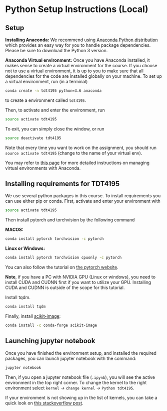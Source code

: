 # Python Setup Instructions (Local)

## Setup

**Installing Anaconda:** We recommend using [Anaconda Python distribution](https://www.anaconda.com/download/) which provides an easy way for you to handle package dependencies. Please be sure to download the Python 3 version.

**Anaconda Virtual environment:** Once you have Anaconda installed, it makes sense to create a virtual environment for the course. If you choose not to use a virtual environment, it is up to you to make sure that all dependencies for the code are installed globally on your machine. To set up a virtual environment, run (in a terminal) 

```bash
conda create -n tdt4195 python=3.6 anaconda
```

to create a environment called `tdt4195`. 

Then, to activate and enter the environment, run

```bash
source activate tdt4195
```

To exit, you can simply close the window, or run

```bash
source deactivate tdt4195
```

Note that every time you want to work on the assignment, you should run `source activate tdt4195` (change to the name of your virtual env).

You may refer to [this page](https://conda.io/docs/user-guide/tasks/manage-environments.html) for more detailed instructions on managing virtual environments with Anaconda.

## Installing requirements for TDT4195
We use several python packages in this course. To install requirements you can use either pip or conda. First, activate and enter your environment with 

```bash
source activate tdt4195
```



Then install pytorch and torchvision by the following command

**MACOS:** 
```bash
conda install pytorch torchvision -c pytorch
```

**Linux or Windows:**
```bash
conda install pytorch torchvision cpuonly -c pytorch
```

You can also follow the tutorial on [the pytorch website](https://pytorch.org/get-started/locally/).

**Note**, if you have a PC with NVIDIA GPU (Linux or windows), you need to install CUDA and CUDNN first if you want to utilize your GPU. Installing CUDA and CUDNN is outside of the scope for this tutorial.

Install tqdm.

```bash
conda install tqdm
```

Finally, install [scikit-image](https://scikit-image.org/docs/stable/install.html):
```bash
conda install -c conda-forge scikit-image
```



## Launching jupyter notebook

Once you have finished the environment setup, and installed the required packages, you can launch jupyter notebook with the command:

```bash
jupyter notebook
```

Then, if you open a jupyter notebook file (`.ipynb`), you will see the active environment in the top right corner. To change the kernel to the right environment select `kernel` -> `change kernel` -> `Python tdt4195`. 

If your environment is not showing up in the list of kernels, you can take a quick look on [this stackoverflow post](https://stackoverflow.com/questions/39604271/conda-environments-not-showing-up-in-jupyter-notebook).

